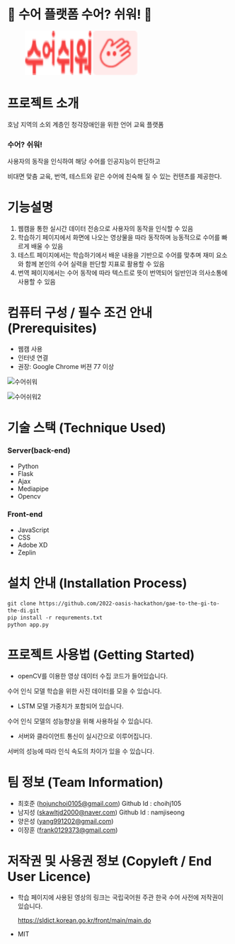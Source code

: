 # 🤞 수어 플랫폼 수어? 쉬워! 🤞

<figure>     
    <img src="./static/images/n_1_bo.png" height="100px"width="150px"
                  style="display:inline">
    <img src="./static/images/n_2_bm.png" height="100px"width="100px"> 
</figure>



# 프로젝트 소개

호남 지역의 소외 계층인 청각장애인을 위한 언어 교육 플랫폼

### 수어? 쉬워!

사용자의 동작을 인식하여 해당 수어를 인공지능이 판단하고

비대면 맞춤 교육, 번역, 테스트와 같은 수어에 친숙해 질 수 있는 컨텐츠를 제공한다.





# 기능설명

1. 웹캠을 통한 실시간 데이터 전송으로 사용자의 동작을 인식할 수 있음
2. 학습하기 페이지에서 화면에 나오는 영상물을 따라 동작하며 능동적으로 수어를 빠르게 배울 수 있음
3. 테스트 페이지에서는 학습하기에서 배운 내용을 기반으로 수어를 맞추며 재미 요소와 함께 본인의 수어 실력을 판단할 지표로 활용할 수 있음
4. 번역 페이지에서는 수어 동작에 따라 텍스트로 뜻이 번역되어 일반인과 의사소통에 사용할 수 있음





# 컴퓨터 구성 / 필수 조건 안내 (Prerequisites)

* 웹캠 사용
* 인터넷 연결
* 권장: Google Chrome 버젼 77 이상


![수어쉬워](https://user-images.githubusercontent.com/71615908/179908478-dec85910-d6bc-4b1e-b2f5-f7367c672035.gif)

![수어쉬워2](https://user-images.githubusercontent.com/71615908/179909858-907742f8-3a08-4f9a-881f-5053316100ab.gif)


# 기술 스택 (Technique Used)

### Server(back-end)

* Python
* Flask
* Ajax
* Mediapipe
* Opencv

### Front-end

* JavaScript
* CSS
* Adobe XD
* Zeplin





# 설치 안내 (Installation Process)

```
git clone https://github.com/2022-oasis-hackathon/gae-to-the-gi-to-the-di.git
pip install -r requrements.txt
python app.py
```





# 프로젝트 사용법 (Getting Started)

* openCV를 이용한 영상 데이터 수집 코드가 들어있습니다.

수어 인식 모델 학습을 위한 사진 데이터를 모을 수 있습니다.

* LSTM 모델 가중치가 포함되어 있습니다.

수어 인식 모델의 성능향상을 위해 사용하실 수 있습니다.

* 서버와 클라이언트 통신이 실시간으로 이루어집니다.

서버의 성능에 따라 인식 속도의 차이가 있을 수 있습니다.





# 팀 정보 (Team Information)

* 최호준 (hojunchoi0105@gmail.com) Github Id : choihj105
* 남지성 (skawltjd2000@naver.com) Github Id : namjiseong
* 양은성 (yang991202@gmail.com)
* 이장훈 (frank0129373@gmail.com)





# 저작권 및 사용권 정보 (Copyleft / End User Licence)

* 학습 페이지에 사용된 영상의 링크는 국립국어원 주관 한국 수어 사전에 저작권이 있습니다.

  https://sldict.korean.go.kr/front/main/main.do

  

* MIT

  

